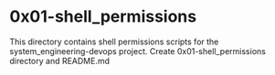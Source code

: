  # 0x01-shell_permissions
This directory contains shell permissions scripts for the system_engineering-devops project.
Create 0x01-shell_permissions directory and README.md
